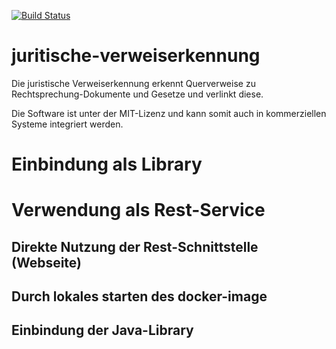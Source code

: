 [![Build Status](https://travis-ci.com/neo-search/juristische-verweiserkennung.svg?branch=master)](https://travis-ci.com/neo-search/juristische-verweiserkennung)

# juritische-verweiserkennung
Die juristische Verweiserkennung erkennt Querverweise zu Rechtsprechung-Dokumente und Gesetze und verlinkt diese.

Die Software ist unter der MIT-Lizenz und kann somit auch in kommerziellen Systeme integriert werden.


# Einbindung als Library


# Verwendung als Rest-Service

## Direkte Nutzung der Rest-Schnittstelle (Webseite)
## Durch lokales starten des docker-image
## Einbindung der Java-Library
